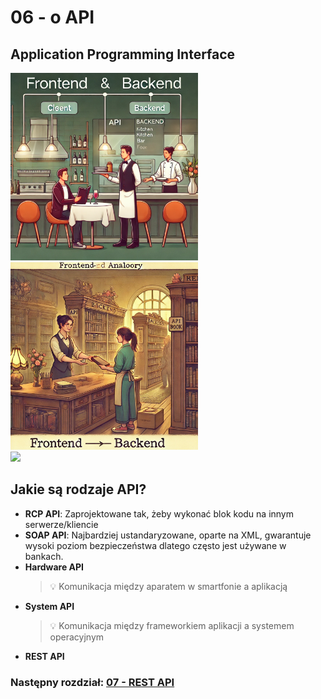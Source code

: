 # 06 - o API

## Application Programming Interface

<img src="assets/06-restaurant.png" height="300">
<img src="assets/06-library.png" height="300">

<br>

<a href="https://miroslawmamczur.pl/czym-jest-api-i-jakie-sa-jego-rodzaje/">
    <img src="https://miroslawmamczur.pl/wp-content/uploads/2023/06/APi-2-1.png">
</a>

## Jakie są rodzaje API?

* **RCP API**: Zaprojektowane tak, żeby wykonać blok kodu na innym
  serwerze/kliencie
* **SOAP API**: Najbardziej ustandaryzowane, oparte na XML, gwarantuje
  wysoki poziom bezpieczeństwa dlatego często jest używane w bankach.
* **Hardware API**
  > 💡 Komunikacja między aparatem w smartfonie a aplikacją
* **System API**
  > 💡 Komunikacja między frameworkiem aplikacji a systemem operacyjnym
* **REST API**

### Następny rozdział: [07 - REST API](07-rest-api.md)